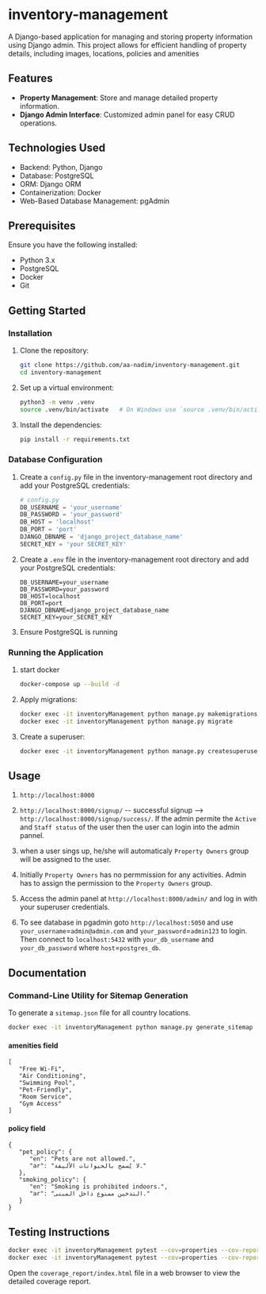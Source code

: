# inventory-management

A Django-based application for managing and storing property information using Django admin. This project allows for efficient handling of property details, including images, locations, policies and amenities 

## Features

- **Property Management**: Store and manage detailed property information.
- **Django Admin Interface**: Customized admin panel for easy CRUD operations.

## Technologies Used

- Backend: Python, Django
- Database: PostgreSQL
- ORM: Django ORM
- Containerization: Docker
- Web-Based Database Management: pgAdmin

## Prerequisites

Ensure you have the following installed:
- Python 3.x
- PostgreSQL
- Docker
- Git

## Getting Started

### Installation

1. Clone the repository:
   ```bash
   git clone https://github.com/aa-nadim/inventory-management.git
   cd inventory-management
   ```

2. Set up a virtual environment:
   ```bash
   python3 -m venv .venv 
   source .venv/bin/activate   # On Windows use `source .venv/bin/activate`
   ```

3. Install the dependencies:
   ```bash
   pip install -r requirements.txt
   ```

### Database Configuration

1. Create a `config.py` file in the inventory-management root directory and add your PostgreSQL credentials:

   ```python
   # config.py
   DB_USERNAME = 'your_username'
   DB_PASSWORD = 'your_password'
   DB_HOST = 'localhost'
   DB_PORT = 'port'
   DJANGO_DBNAME = 'django_project_database_name'
   SECRET_KEY = 'your SECRET_KEY'
   ```

2. Create a `.env` file in the inventory-management root directory and add your PostgreSQL credentials:

   ```
   DB_USERNAME=your_username
   DB_PASSWORD=your_password
   DB_HOST=localhost
   DB_PORT=port
   DJANGO_DBNAME=django_project_database_name
   SECRET_KEY=your_SECRET_KEY
   ```

3. Ensure PostgreSQL is running 

### Running the Application

1. start docker
   ```bash        
   docker-compose up --build -d
   ```
2. Apply migrations:
   ```bash
   docker exec -it inventoryManagement python manage.py makemigrations
   docker exec -it inventoryManagement python manage.py migrate
   ```

3. Create a superuser:
   ```bash
   docker exec -it inventoryManagement python manage.py createsuperuser
   ```

## Usage

1. `http://localhost:8000`

2. `http://localhost:8000/signup/`  -- successful signup --> `http://localhost:8000/signup/success/`. If the admin permite the `Active` and `Staff status` of the user then the user can login into the admin pannel.

3. when a user sings up, he/she will automaticaly `Property Owners` group will be assigned to the user.

4. Initially `Property Owners` has no permmission for any activities. Admin has to assign the permission to the `Property Owners` group.

5. Access the admin panel at `http://localhost:8000/admin/` and log in with your superuser credentials.

6. To see database in pgadmin goto `http://localhost:5050` and use `your_username`=`admin@admin.com` and `your_password`=`admin123` to login. Then connect to `localhost:5432` with `your_db_username` and `your_db_password` where `host`=`postgres_db`.


## Documentation

### Command-Line Utility for Sitemap Generation

To generate a `sitemap.json` file for all country locations.
   ```bash
   docker exec -it inventoryManagement python manage.py generate_sitemap
   ```

#### amenities field 
   ```
   [
      "Free Wi-Fi",
      "Air Conditioning",
      "Swimming Pool",
      "Pet-Friendly",
      "Room Service",
      "Gym Access"
   ]
   ```
#### policy field
   ```
   {
      "pet_policy": {
         "en": "Pets are not allowed.",
         "ar": "لا يُسمح بالحيوانات الأليفة."
      },
      "smoking_policy": {
         "en": "Smoking is prohibited indoors.",
         "ar": "التدخين ممنوع داخل المبنى."
      }
   }
   ```
## Testing Instructions

   ```bash
   docker exec -it inventoryManagement pytest --cov=properties --cov-report=term-missing
   docker exec -it inventoryManagement pytest --cov=properties --cov-report=html:coverage_report
   ```

   Open the `coverage_report/index.html` file in a web browser to view the detailed coverage report.

